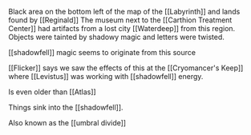 Black area on the bottom left of the map of the [[Labyrinth]] and lands found by [[Reginald]]
The museum next to the [[Carthion Treatment Center]] had artifacts from a lost city [[Waterdeep]] from this region. Objects were tainted by shadowy magic and letters were twisted. 

[[shadowfell]] magic seems to originate from this source

[[Flicker]] says we saw the effects of this at the [[Cryomancer's Keep]] where [[Levistus]] was working with [[shadowfell]] energy.

Is even older than [[Atlas]]

Things sink into the [[shadowfell]].

Also known as the [[umbral divide]] 